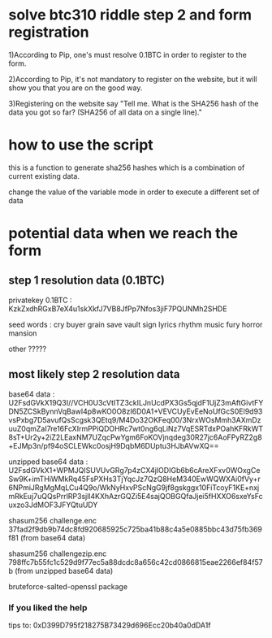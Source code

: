 # solve btc310 riddle step 2 and form registration

1)According to Pip, one's must resolve 0.1BTC in order to register to the form.

2)According to Pip, it's not mandatory to register on the website, but it will show you that you are on the good way.

3)Registering on the website say "Tell me. What is the SHA256 hash of the data you got so far? (SHA256 of all data on a single line)."

# how to use the script

this is a function to generate sha256 hashes which is a combination of current existing data.

change the value of the variable mode in order to execute a different set of data

# potential data when we reach the form

## step 1 resolution data (0.1BTC)

privatekey 0.1BTC : KzkZxdhRGxB7eX4u1skXkfJ7VB8JfPp7Nfos3jiF7PQUNMh2SHDE

seed words : cry buyer grain save vault sign lyrics rhythm music fury horror mansion

other ?????

## most likely step 2 resolution data

base64 data   :  U2FsdGVkX19Q3I//VCH0U3cVtITZ3ckILJnUcdPX3Gs5qjdF1UjZ3mAftGivtFYDN5ZCSkBynnVqBawl4p8wKO0O8zI6D0A1+VEVCUyEvEeNoUfGcS0El9d93vsPxbg7D5avufQsScgsk3QEtq9/M4Do32OKFeq00/3NrxWOsMmh3AXmDzuuZ0qmZaI7re16FcXIrmPPiQDOHRc7wt0ng6qLiNz7VqESRTdxPOahKFRkWT8sT+Ur2y+2iZ2LEaxNM7UZqcPwYgm6FoKOVjnqdeg30R27jc6AoFPyRZ2g8+EJMp3n/pf94oSCLEWkc0osjH9DqbM6DUptu3HJbAVwXQ==

unzipped base64 data  :  U2FsdGVkX1+WPMJQISUVUvGRg7p4zCX4jIODIGb6b6cAreXFxv0WOxgCeSw9K+imTHiWMkRq45FsPXHs3TjYqcJz7QzQ8HeM340EwWQWXAi0fVy+r6NPmiJRgMgMqLCu4Q9o/WkNyHxvPScNgG9jf8gskggx10FiTcoyF1KE+nxjmRkEuj7uQQsPrrlRP3sjll4KXhAzrGQZi5E4sajQOBGQfaJjei5fHXXO6sxeYsFcuxzo3JdMOF3JFYQtuUDY

shasum256   challenge.enc 37fad2f9db9b74dc8fd920685925c725ba41b88c4a5e0885bbc43d75fb369f81   (from base64 data)

shasum256   challengezip.enc 798ffc7b55fc1c529d9f77ec5a88dcdc8a656c42cd0866815eae2266ef84f57b  (from unzipped base64 data)




bruteforce-salted-openssl package


### If you liked the help

tips to: 0xD399D795f218275B73429d696Ecc20b40a0dDA1f
